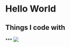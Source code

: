 <h1>Hello World</h1>

<h2>Things I code with</h2>
***
<img src="https://img.shields.io/badge/React-blue?style=flat&logo=React&logoColor=#61DAFB"/>
